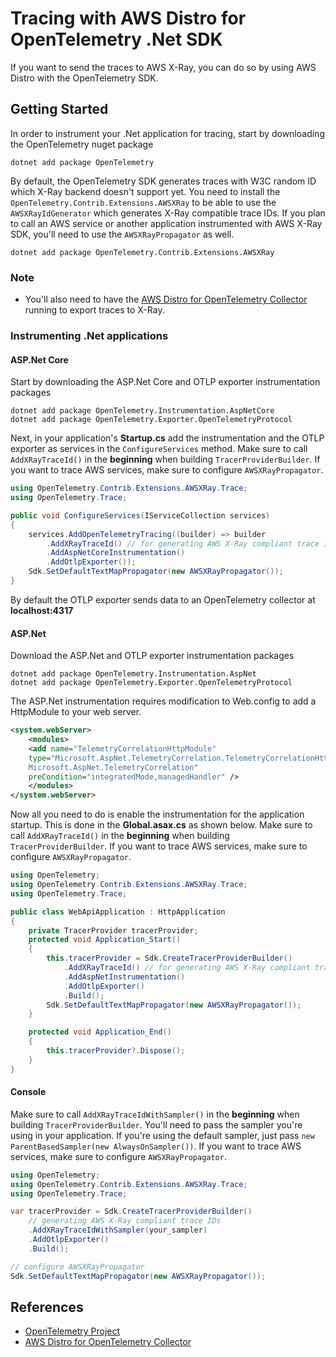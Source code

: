# Tracing with AWS Distro for OpenTelemetry .Net SDK

If you want to send the traces to AWS X-Ray, you can do so
by using AWS Distro with the OpenTelemetry SDK.

## Getting Started

In order to instrument your .Net application for tracing,
start by downloading the OpenTelemetry nuget package

```shell
dotnet add package OpenTelemetry
```

By default, the OpenTelemetry SDK generates traces with
W3C random ID which X-Ray backend doesn't support yet.
You need to install the `OpenTelemetry.Contrib.Extensions.AWSXRay`
to be able to use the `AWSXRayIdGenerator` which generates X-Ray
compatible trace IDs. If you plan to call an AWS service or
another application instrumented with AWS X-Ray SDK, you'll
need to use the `AWSXRayPropagator` as well.

```shell
dotnet add package OpenTelemetry.Contrib.Extensions.AWSXRay
```

### Note

* You'll also need to have the [AWS Distro for OpenTelemetry
Collector](https://github.com/aws-observability/aws-otel-collector)
running to export traces to X-Ray.

### Instrumenting .Net applications

#### ASP.Net Core

Start by downloading the ASP.Net Core and OTLP exporter instrumentation
packages

```shell
dotnet add package OpenTelemetry.Instrumentation.AspNetCore
dotnet add package OpenTelemetry.Exporter.OpenTelemetryProtocol
```

Next, in your application's **Startup.cs** add the instrumentation
and the OTLP exporter as services in the `ConfigureServices` method.
Make sure to call `AddXRayTraceId()` in the **beginning** when
building `TracerProviderBuilder`. If you want to trace AWS services,
make sure to configure `AWSXRayPropagator`.

```csharp
using OpenTelemetry.Contrib.Extensions.AWSXRay.Trace;
using OpenTelemetry.Trace;

public void ConfigureServices(IServiceCollection services)
{
    services.AddOpenTelemetryTracing((builder) => builder
        .AddXRayTraceId() // for generating AWS X-Ray compliant trace IDs
        .AddAspNetCoreInstrumentation()
        .AddOtlpExporter());
    Sdk.SetDefaultTextMapPropagator(new AWSXRayPropagator());
}
```

By default the OTLP exporter sends data to an OpenTelemetry
collector at **localhost:4317**

#### ASP.Net

Download the ASP.Net and OTLP exporter instrumentation packages

```shell
dotnet add package OpenTelemetry.Instrumentation.AspNet
dotnet add package OpenTelemetry.Exporter.OpenTelemetryProtocol
```

The ASP.Net instrumentation requires modification to Web.config to add
a HttpModule to your web server.

```xml
<system.webServer>
    <modules>
    <add name="TelemetryCorrelationHttpModule"
    type="Microsoft.AspNet.TelemetryCorrelation.TelemetryCorrelationHttpModule,
    Microsoft.AspNet.TelemetryCorrelation"
    preCondition="integratedMode,managedHandler" />
    </modules>
</system.webServer>
```

Now all you need to do is enable the instrumentation for the application startup.
This is done in the **Global.asax.cs** as shown below. Make sure to call
`AddXRayTraceId()` in the **beginning** when building `TracerProviderBuilder`.
If you want to trace AWS services, make sure to configure `AWSXRayPropagator`.

```csharp
using OpenTelemetry;
using OpenTelemetry.Contrib.Extensions.AWSXRay.Trace;
using OpenTelemetry.Trace;

public class WebApiApplication : HttpApplication
{
    private TracerProvider tracerProvider;
    protected void Application_Start()
    {
        this.tracerProvider = Sdk.CreateTracerProviderBuilder()
            .AddXRayTraceId() // for generating AWS X-Ray compliant trace IDs
            .AddAspNetInstrumentation()
            .AddOtlpExporter()
            .Build();
        Sdk.SetDefaultTextMapPropagator(new AWSXRayPropagator());
    }

    protected void Application_End()
    {
        this.tracerProvider?.Dispose();
    }
}
```

#### Console

Make sure to call `AddXRayTraceIdWithSampler()` in the **beginning**
when building `TracerProviderBuilder`. You'll need to pass the sampler
you're using in your application. If you're using the default sampler,
just pass `new ParentBasedSampler(new AlwaysOnSampler())`.
If you want to trace AWS services, make sure to configure `AWSXRayPropagator`.

```csharp
using OpenTelemetry;
using OpenTelemetry.Contrib.Extensions.AWSXRay.Trace;
using OpenTelemetry.Trace;

var tracerProvider = Sdk.CreateTracerProviderBuilder()
    // generating AWS X-Ray compliant trace IDs
    .AddXRayTraceIdWithSampler(your_sampler)
    .AddOtlpExporter()
    .Build();

// configure AWSXRayPropagator
Sdk.SetDefaultTextMapPropagator(new AWSXRayPropagator());
```

## References

* [OpenTelemetry Project](https://opentelemetry.io/)
* [AWS Distro for OpenTelemetry Collector](https://github.com/aws-observability/aws-otel-collector)
